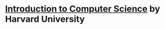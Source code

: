 # [Introduction to Computer Science](https://www.edx.org/course/cs50s-introduction-computer-science-harvardx-cs50x) by Harvard University
